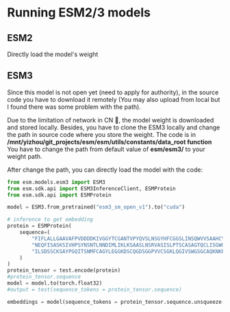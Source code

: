 # Running ESM2/3 models

## ESM2
Directly load the model's weight

## ESM3
Since this model is not open yet (need to apply for authority), in the source code you have to download it remotely (You may also upload from local but I found there was some problem with the path). 

Due to the limitation of network in CN :face_with_head_bandage:, the model weight is downloaded and stored locally. Besides, you have to clone the ESM3 locally and change the path in source code where you store the weight. The code is in **/mnt/yizhou/git_projects/esm/esm/utils/constants/data_root function** You have to change the path from default value of **esm/esm3/** to your weight path.

After change the path, you can directly load the model with the code:

``` python
from esm.models.esm3 import ESM3
from esm.sdk.api import ESM3InferenceClient, ESMProtein
from esm.sdk.api import ESMProtein

model = ESM3.from_pretrained("esm3_sm_open_v1").to("cuda")

# inference to get embedding
protein = ESMProtein(
    sequence=(
        "FIFLALLGAAVAFPVDDDDKIVGGYTCGANTVPYQVSLNSGYHFCGGSLINSQWVVSAAHCYKSGIQVRLGEDNINVVEG"
        "NEQFISASKSIVHPSYNSNTLNNDIMLIKLKSAASLNSRVASISLPTSCASAGTQCLISGWGNTKSSGTSYPDVLKCLKAP"
        "ILSDSSCKSAYPGQITSNMFCAGYLEGGKDSCQGDSGGPVVCSGKLQGIVSWGSGCAQKNKPGVYTKVCNYVSWIKQTIASN"
    )
)
protein_tensor = test.encode(protein)
#protein_tensor.sequence
model = model.to(torch.float32)
#output = test(sequence_tokens = protein_tensor.sequence)

embeddings = model(sequence_tokens = protein_tensor.sequence.unsqueeze(0)).embeddings

```



 

